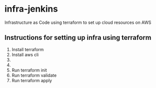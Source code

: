 # infra-jenkins
Infrastructure as Code using terraform to set up cloud resources on AWS

## Instructions for setting up infra using terraform
1. Install terraform 
2. Install aws cli
3. 
4. 
5. Run terraform init
6. Run terraform validate
7. Run terraform apply
